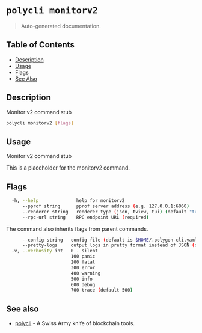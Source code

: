 # `polycli monitorv2`

> Auto-generated documentation.

## Table of Contents

- [Description](#description)
- [Usage](#usage)
- [Flags](#flags)
- [See Also](#see-also)

## Description

Monitor v2 command stub

```bash
polycli monitorv2 [flags]
```

## Usage

Monitor v2 command stub

This is a placeholder for the monitorv2 command.
## Flags

```bash
  -h, --help              help for monitorv2
      --pprof string      pprof server address (e.g. 127.0.0.1:6060)
      --renderer string   renderer type (json, tview, tui) (default "tui")
      --rpc-url string    RPC endpoint URL (required)
```

The command also inherits flags from parent commands.

```bash
      --config string   config file (default is $HOME/.polygon-cli.yaml)
      --pretty-logs     output logs in pretty format instead of JSON (default true)
  -v, --verbosity int   0 - silent
                        100 panic
                        200 fatal
                        300 error
                        400 warning
                        500 info
                        600 debug
                        700 trace (default 500)
```

## See also

- [polycli](polycli.md) - A Swiss Army knife of blockchain tools.
